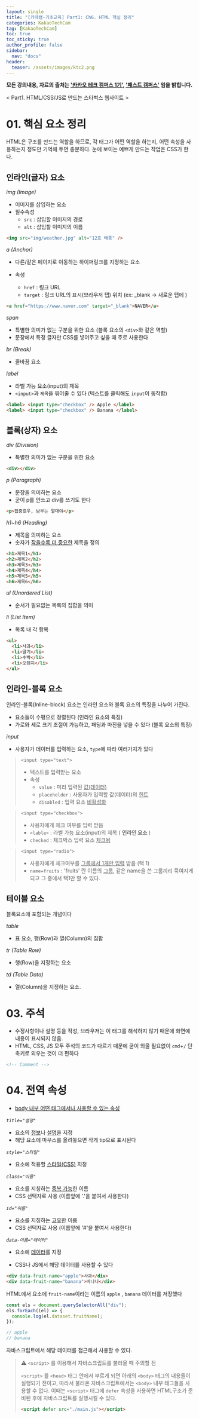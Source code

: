 ```yaml
---
layout: single
title: "[카테캠-기초교육] Part1: Ch6. HTML 핵심 정리"
categories: KakaoTechCam
tag: [KakaoTechCam]
toc: true
toc_sticky: true
author_profile: false
sidebar:
  nav: "docs"
header:
  teaser: /assets/images/ktc2.png
---
```


**모든 강의내용, 자료의 출처는 <u>'카카오 테크 캠퍼스 1기'</u>, <u>'패스트 캠퍼스'</u> 임을 밝힙니다.**

< Part1. HTML/CSS/JS로 만드는 스타벅스 웹사이트 >

# 01. 핵심 요소 정리

HTML은 구조를 만드는 역할을 하므로, 각 태그가 어떤 역할을 하는지, 어떤 속성을 사용하는지 정도만 기억해 두면 충분하다. 눈에 보이는 예쁘게 만드는 작업은 CSS가 한다.

## 인라인(글자) 요소

_img (Image)_

- 이미지를 삽입하는 요소
- 필수속성
  - `src` : 삽입할 이미지의 경로
  - `alt` : 삽입할 이미지의 이름

```html
<img src="img/weather.jpg" alt="12호 태풍" />
```

_a (Anchor)_

- 다른/같은 페이지로 이동하는 하이퍼링크를 지정하는 요소

- 속성

  - `href` : 링크 URL
  - `target` : 링크 URL의 표시(브라우저 탭) 위치 (ex: \_blank -> 새로운 탭에 )

```html
<a href="https://www.naver.com" target="_blank">NAVER</a>
```

_span_

- 특별한 의미가 없는 구분을 위한 요소 (블록 요소의 `<div>`와 같은 역할)
- 문장에서 특정 글자만 CSS를 넣어주고 싶을 때 주로 사용한다

_br (Break)_

- 줄바꿈 요소

_label_

- 라벨 가능 요소(input)의 제목
- `<input>`과 `제목`을 묶어줄 수 있다 (텍스트를 클릭해도 `input`이 동작함)

```html
<label> <input type="checkbox" /> Apple </label>
<label> <input type="checkbox" /> Banana </label>
```

## 블록(상자) 요소

_div (Division)_

- 특별한 의미가 없는 구분을 위한 요소

```html
<div></div>
```

_p (Paragraph)_

- 문장을 의미하는 요소
- 굳이 p를 안쓰고 div를 쓰기도 한다

```html
<p>집중호우, 남부는 열대야</p>
```

_h1~h6 (Heading)_

- 제목을 의미하는 요소
- 숫자가 <u>작을수록 더 중요한</u> 제목을 정의

```html
<h1>제목1</h1>
<h2>제목2</h2>
<h3>제목3</h3>
<h4>제목4</h4>
<h5>제목5</h5>
<h6>제목6</h6>
```

_ul (Unordered List)_

- 순서가 필요없는 목록의 집합을 의미

_li (List Item)_

- 목록 내 각 항목

```html
<ul>
  <li>사과</li>
  <li>딸기</li>
  <li>수박</li>
  <li>오렌지</li>
</ul>
```

## 인라인-블록 요소

인라인-블록(Inline-block) 요소는 인라인 요소와 블록 요소의 특징을 나누어 가진다.

- 요소들이 수평으로 정렬된다 (인라인 요소의 특징)
- 가로와 세로 크기 조절이 가능하고, 패딩과 마진을 넣을 수 있다 (블록 요소의 특징)

_input_

- 사용자가 데이터를 입력하는 요소, `type`에 따라 여러가지가 있다

> `<input type="text">`
>
> - 텍스트를 입력받는 요소
> - 속성
>   - `value` : 미리 입력된 <u>값(데이터)</u>
>   - `placeholder` : 사용자가 입력할 값(데이터)의 <u>힌트</u>
>   - `disabled` : 입력 요소 <u>비활성화</u>

> `<input type="checkbox">`
>
> - 사용자에게 체크 여부를 입력 받음
> - `<lable>` : 라벨 가능 요소(input)의 제목 ( **인라인 요소** )
> - `checked` : 체크박스 입력 요소 <u>체크됨</u>

> `<input type="radio">`
>
> - 사용자에게 체크여부를 <u>그룹에서 1개만 입력</u> 받음 (택 1)
> - `name=fruits` : 'fruits' 란 이름의 <u>그룹</u>, 같은 name을 쓴 그룹끼리 묶여지게 되고 그 중에서 택1만 할 수 있다.

## 테이블 요소

블록요소에 포함되는 개념이다

_table_

- 표 요소, 행(Row)과 열(Column)의 집합

_tr (Table Row)_

- 행(Row)을 지정하는 요소

_td (Table Data)_

- 열(Column)을 지정하는 요소.

# 03. 주석

- 수정사항이나 설명 등을 작성, 브라우저는 이 태그를 해석하지 않기 때문에 화면에 내용이 표시되지 않음.
- HTML, CSS, JS 모두 주석의 코드가 다르기 때문에 굳이 외울 필요없이 `cmd`+`/` 단축키로 외우는 것이 더 편하다

```html
<!-- Comment -->
```

# 04. 전역 속성

- <u>body 내부 어떤 태그에서나 사용할 수 있는 속성</u>

_`title="설명"`_

- 요소의 <u>정보</u>나 <u>설명</u>을 지정
- 해당 요소에 마우스를 올려놓으면 작게 tip으로 표시된다

_`style="스타일"`_

- 요소에 적용할 <u>스타일(CSS)</u> 지정

_`class="이름"`_

- 요소를 지칭하는 <u>중복 가능</u>한 이름
- CSS 선택자로 사용 (이름앞에 '.'을 붙여서 사용한다)

_`id="이름"`_

- 요소를 지칭하는 <u>고유</u>한 이름
- CSS 선택자로 사용 (이름앞에 '#'을 붙여서 사용한다)

_`data-이름="데이터"`_

- 요소에 <u>데이터</u>를 지정

- CSS나 JS에서 해당 데이터를 사용할 수 있다

```html
<div data-fruit-name="apple">사과</div>
<div data-fruit-name="banana">바나나</div>
```

HTML에서 요소에 `fruit-name`이라는 이름의 `apple` , `banana` 데이터를 저장했다

```js
const els = document.querySelectorAll("div");
els.forEach((el) => {
  console.log(el.dataset.fruitName);
});

// apple
// banana
```

자바스크립트에서 해당 데이터를 접근해서 사용할 수 있다.

> ⚠️ `<script>` 를 이용해서 자바스크립트를 불러올 때 주의할 점
>
> `<script>` 를 `<head>` 태그 안에서 부르게 되면 아래의 `<body>` 태그의 내용들이 실행되기 전이고, 따라서 불러온 자바스크립트에서는 `<body>` 내부 태그들을 사용할 수 없다. 이때는 `<script>` 태그에 `defer` 속성을 사용하면 HTML구조가 준비된 후에 자바스크립트를 실행시킬 수 있다.
>
> ```html
> <script defer src="./main.js"></script>
> ```
